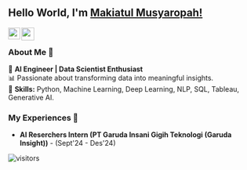 
<!--
**makiatulmsyr17/makiatulmsyr17** is a ✨ _special_ ✨ repository because its `README.md` (this file) appears on your GitHub profile.

Here are some ideas to get you started:

- 🔭 I’m currently working on ...
- 🌱 I’m currently learning ...
- 👯 I’m looking to collaborate on ...
- 🤔 I’m looking for help with ...
- 💬 Ask me about ...
- 📫 How to reach me: ...
- 😄 Pronouns: ...
- ⚡ Fun fact: ...
-->

## Hello World, I'm [Makiatul Musyaropah!](https://www.linkedin.com/in/makiatulmusyaropah/)  

<a href="https://www.linkedin.com/in/makiatulmusyaropah/">
  <img align="left" width="24px" src="https://cdn.simpleicons.org/linkedin" />
</a>
<a href="mailto:makiatulmusyaropah@gmail.com">
  <img align="left" width="26px" src="https://cdn.simpleicons.org/gmail" />
</a>

<br />

### About Me 🚀  
🌱 **AI Engineer | Data Scientist Enthusiast**  
📊 Passionate about transforming data into meaningful insights.  
📌 **Skills:** Python, Machine Learning, Deep Learning, NLP, SQL, Tableau, Generative AI.  

### My Experiences 🙌  
- **AI Reserchers Intern (PT Garuda Insani Gigih Teknologi (Garuda Insight))** - (Sept'24 - Des'24)  


![visitors](https://visitor-badge.laobi.icu/badge?page_id=makiatulmusyaropah.makiatulmusyaropah)
